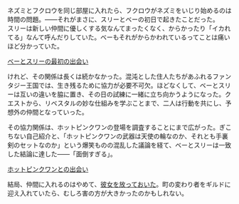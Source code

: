 <!-- title: 友達（？） -->
<!-- relationship: Alliance -->

ネズミとフクロウを同じ部屋に入れたら、フクロウがネズミをいじり始めるのは時間の問題。――それがまさに、スリーとベーの初日で起きたことだった。  
スリーは新しい仲間に優しくする気なんてまったくなく、からかったり「イカれてる」なんて呼んだりしていた。ベーもそれがからかわれているってことは痛いほど分かっていた。

[ベーとスリーの最初の出会い](#embed:https://www.youtube.com/live/vuij6YTMIzw?t=3422)

けれど、その関係は長くは続かなかった。混沌とした住人たちがあふれるファンタジー王国では、生き残るために協力が必要不可欠。ほどなくして、ベーとスリーは互いの違いを脇に置き、その日の試練に一緒に立ち向かうようになった。クエストから、リベスタルの妙な仕組みを学ぶことまで、二人は行動を共にし、予想外の仲間となっていった。

その協力関係は、ホットピンクワンの登場を調査することにまで広がった。ぎこちない自己紹介と、「ホットピンクワンの武器は天使の輪なのか、それとも手裏剣のセットなのか」という爆笑ものの混乱した議論を経て、ベーとスリーは一致した結論に達した――「面倒すぎる」。

[ホットピンクワンとの出会い](#embed:https://www.youtube.com/live/vuij6YTMIzw?feature=shared&t=6025)

結局、仲間に入れるのはやめて、[彼女を放っておいた](https://www.youtube.com/live/vuij6YTMIzw?feature=shared&t=6319)。町の変わり者をギルドに迎え入れていたら、むしろ害の方が大きかったのかもしれない。
